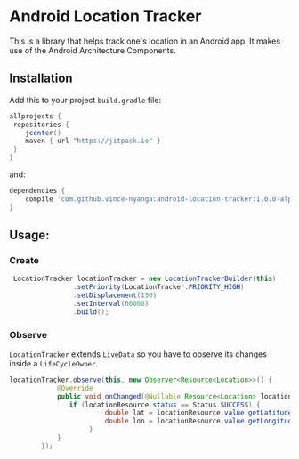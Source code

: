 # Android Location Tracker
This is a library that helps track one's location in an Android app. It makes use of the Android Architecture Components.

## Installation
Add this to your project `build.gradle` file:
```gradle
allprojects {
 repositories {
    jcenter()
    maven { url "https://jitpack.io" }
 }
}
```
and:
```gradle
dependencies {
    compile 'com.github.vince-nyanga:android-location-tracker:1.0.0-alpha2'
}
```


## Usage:

### Create
```java
 LocationTracker locationTracker = new LocationTrackerBuilder(this)
                .setPriority(LocationTracker.PRIORITY_HIGH)
                .setDisplacement(150)
                .setInterval(60000)
                .build();
```

### Observe
`LocationTracker` extends `LiveData` so you have to observe its changes inside a `LifeCycleOwner`.
```java
locationTracker.observe(this, new Observer<Resource<Location>>() {
            @Override
            public void onChanged(@Nullable Resource<Location> locationResource) {
               if (locationResource.status == Status.SUCCESS) {
                        double lat = locationResource.value.getLatitude();
                        double lon = locationResource.value.getLongitude();
                    }
            }
        });
```
